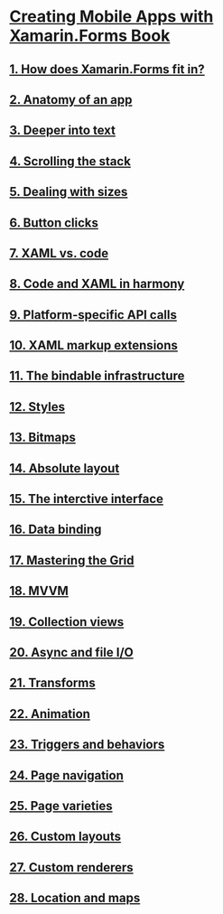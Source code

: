 # [Creating Mobile Apps with Xamarin.Forms Book](index.md)
## [1. How does Xamarin.Forms fit in?](summaries/chapter01.md)
## [2. Anatomy of an app](summaries/chapter02.md)
## [3. Deeper into text](summaries/chapter03.md)
## [4. Scrolling the stack](summaries/chapter04.md)
## [5. Dealing with sizes](summaries/chapter05.md)
## [6. Button clicks](summaries/chapter06.md)
## [7. XAML vs. code](summaries/chapter07.md)
## [8. Code and XAML in harmony](summaries/chapter08.md)
## [9. Platform-specific API calls](summaries/chapter09.md)
## [10. XAML markup extensions](summaries/chapter10.md)
## [11. The bindable infrastructure](summaries/chapter11.md)
## [12. Styles](summaries/chapter12.md)
## [13. Bitmaps](summaries/chapter13.md)
## [14. Absolute layout](summaries/chapter14.md)
## [15. The interctive interface](summaries/chapter15.md)
## [16. Data binding](summaries/chapter16.md)
## [17. Mastering the Grid](summaries/chapter17.md)
## [18. MVVM](summaries/chapter18.md)
## [19. Collection views](summaries/chapter19.md)
## [20. Async and file I/O](summaries/chapter20.md)
## [21. Transforms](summaries/chapter21.md)
## [22. Animation](summaries/chapter22.md)
## [23. Triggers and behaviors](summaries/chapter23.md)
## [24. Page navigation](summaries/chapter24.md)
## [25. Page varieties](summaries/chapter25.md)
## [26. Custom layouts](summaries/chapter26.md)
## [27. Custom renderers](summaries/chapter27.md)
## [28. Location and maps](summaries/chapter28.md)
